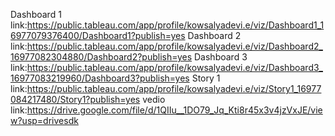 Dashboard 1 link:https://public.tableau.com/app/profile/kowsalyadevi.e/viz/Dashboard1_16977079376400/Dashboard1?publish=yes
Dashboard 2 link:https://public.tableau.com/app/profile/kowsalyadevi.e/viz/Dashboard2_16977082304880/Dashboard2?publish=yes
Dashboard 3 link:https://public.tableau.com/app/profile/kowsalyadevi.e/viz/Dashboard3_16977083219960/Dashboard3?publish=yes
Story 1 link:https://public.tableau.com/app/profile/kowsalyadevi.e/viz/Story1_16977084217480/Story1?publish=yes
vedio  link:https://drive.google.com/file/d/1QIIu__1DO79_Jq_Kti8r45x3v4jzVxJE/view?usp=drivesdk
